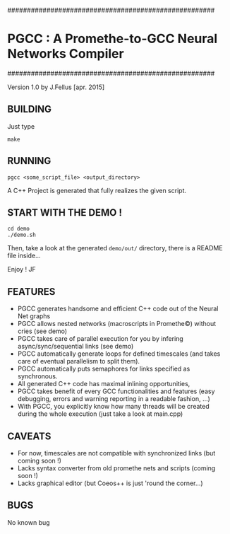 #####################################################
# PGCC : A Promethe-to-GCC Neural Networks Compiler #
#####################################################

Version 1.0 by J.Fellus [apr. 2015]


## BUILDING

Just type 
````shell
make
````


## RUNNING

````shell
pgcc <some_script_file> <output_directory>
````

A C++ Project is generated that fully realizes the given script.

## START WITH THE DEMO !

````
cd demo
./demo.sh
````
Then, take a look at the generated `demo/out/` directory, there is a README file inside...

Enjoy !
JF


## FEATURES

- PGCC generates handsome and efficient C++ code out of the Neural Net graphs
- PGCC allows nested networks (macroscripts in Promethe©) without cries  (see demo)
- PGCC takes care of parallel execution for you by infering async/sync/sequential links (see demo)
- PGCC automatically generate loops for defined timescales (and takes care of eventual parallelism to split them).
- PGCC automatically puts semaphores for links specified as synchronous. 
- All generated C++ code has maximal inlining opportunities, 
- PGCC takes benefit of every GCC functionalities and features (easy debugging, errors and warning reporting in 
   a readable fashion, ...)
- With PGCC, you explicitly know how many threads will be created during the whole execution (just take a look at main.cpp)



## CAVEATS

- For now, timescales are not compatible with synchronized links (but coming soon !)
- Lacks syntax converter from old promethe nets and scripts (coming soon !)
- Lacks graphical editor (but Coeos++ is just 'round the corner...)



## BUGS

No known bug

